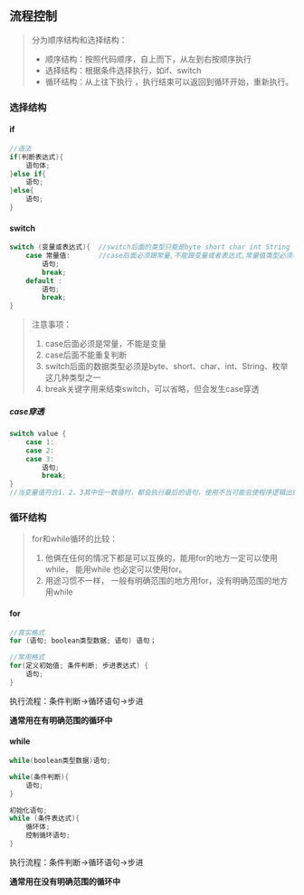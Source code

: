 ## 流程控制

> 分为顺序结构和选择结构：
>
> - 顺序结构：按照代码顺序，自上而下，从左到右按顺序执行
> - 选择结构：根据条件选择执行，如if、switch
> - 循环结构：从上往下执行 ，执行结束可以返回到循环开始，重新执行。

### 选择结构

#### if

```java
//语法
if(判断表达式){
    语句体;
}else if{
    语句;
}else{
    语句;
}
```

#### switch

```java
switch (变量或表达式){  //switch后面的类型只能是byte short char int String 枚举
    case 常量值:		//case后面必须跟常量,不能跟变量或者表达式,常量值类型必须与switch的变量或表达式类型一致
        语句;
        break;
    default :
        语句;
        break;
}
```

>注意事项：
>
>1. case后面必须是常量，不能是变量
>2. case后面不能重复判断
>3. switch后面的数据类型必须是byte、short、char、int、String、枚举 这几种类型之一
>4. break关键字用来结束switch，可以省略，但会发生case穿透

##### case穿透

```java
switch value {
    case 1:
    case 2:
    case 3:
        语句;
        break;
}
//当变量值符合1、2、3其中任一数值时，都会执行最后的语句，使用不当可能会使程序逻辑出错
```

### 循环结构

>for和while循环的比较：
>
>1. 他俩在任何的情况下都是可以互换的，能用for的地方一定可以使用while， 能用while 也必定可以使用for。
>2. 用途习惯不一样， 一般有明确范围的地方用for，没有明确范围的地方用while 

#### for

```java
//真实格式
for (语句; boolean类型数据; 语句) 语句；
```

```java
//常用格式
for(定义初始值; 条件判断; 步进表达式) {
    语句;
}
```

执行流程：条件判断->循环语句->步进

**通常用在有明确范围的循环中**



#### while

```java
while(boolean类型数据)语句;
```

```java
while(条件判断){
    语句;
}
```

```java
初始化语句;
while (条件表达式){
	循环体;
	控制循环语句;
}
```

执行流程：条件判断->循环语句->步进

**通常用在没有明确范围的循环中**





